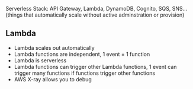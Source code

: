 Serverless Stack: API Gateway, Lambda, DynamoDB, Cognito, SQS, SNS... (things that automatically scale without active adminstration or provision)

## Lambda

- Lambda scales out automatically
- Lambda functions are independent, 1 event = 1 function
- Lambda is serverless
- Lambda functions can trigger other Lambda functions, 1 event can trigger many functions if functions trigger other functions
- AWS X-ray allows you to debug